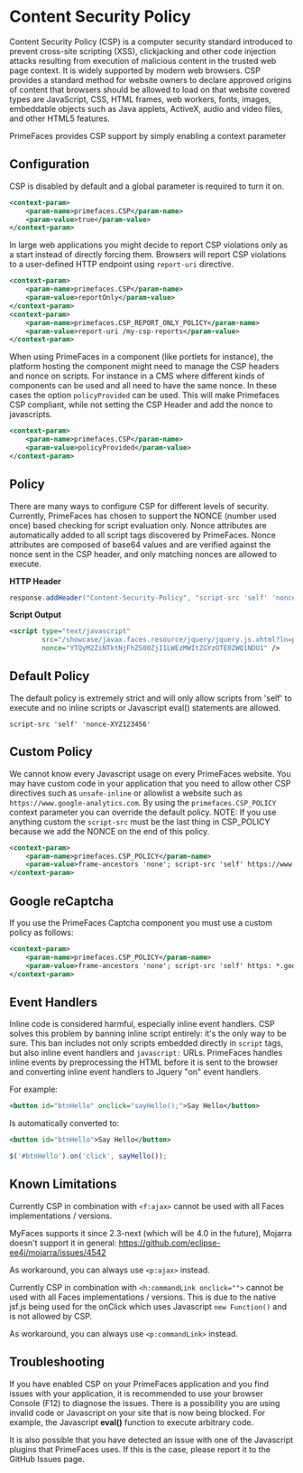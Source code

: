 # Content Security Policy

Content Security Policy (CSP) is a computer security standard introduced to prevent cross-site scripting (XSS),
clickjacking and other code injection attacks resulting from execution of malicious content in the trusted web
page context. It is widely supported by modern web browsers. CSP provides a standard method for website owners
to declare approved origins of content that browsers should be allowed to load on that website covered types
are JavaScript, CSS, HTML frames, web workers, fonts, images, embeddable objects such as Java applets, ActiveX,
audio and video files, and other HTML5 features.

PrimeFaces provides CSP support by simply enabling a context parameter

## Configuration

CSP is disabled by default and a global parameter is required to turn it on.

```xml
<context-param>
    <param-name>primefaces.CSP</param-name>
    <param-value>true</param-value>
</context-param>
```

In large web applications you might decide to report CSP violations only as a start instead of directly forcing them. 
Browsers will report CSP violations to a user-defined HTTP endpoint using `report-uri` directive.

```xml
<context-param>
    <param-name>primefaces.CSP</param-name>
    <param-value>reportOnly</param-value>
</context-param>
<context-param>
    <param-name>primefaces.CSP_REPORT_ONLY_POLICY</param-name>
    <param-value>report-uri /my-csp-reports</param-value>
</context-param>
```

When using PrimeFaces in a component (like portlets for instance), the platform hosting the component might need to
manage the CSP headers and nonce on scripts. For instance in a CMS where different kinds of components can be used
and all need to have the same nonce. In these cases the option `policyProvided` can be used. This will make
Primefaces CSP compliant, while not setting the CSP Header and add the nonce to javascripts.

```xml
<context-param>
    <param-name>primefaces.CSP</param-name>
    <param-value>policyProvided</param-value>
</context-param>
```

## Policy
There are many ways to configure CSP for different levels of security. Currently, PrimeFaces has chosen to
support the NONCE (number used once) based checking for script evaluation only. Nonce attributes are automatically
added to all script tags discovered by PrimeFaces. Nonce attributes are composed of base64 values and are verified
against the nonce sent in the CSP header, and only matching nonces are allowed to execute.

**HTTP Header**
```java
response.addHeader("Content-Security-Policy", "script-src 'self' 'nonce-YTQyM2ZiNTktNjFhZS00ZjI1LWEzMWItZGYzOTE0ZWQ1NDU1'");

```

**Script Output**
```xml
<script type="text/javascript"
        src="/showcase/javax.faces.resource/jquery/jquery.js.xhtml?ln=primefaces&amp;v=8.0"
        nonce="YTQyM2ZiNTktNjFhZS00ZjI1LWEzMWItZGYzOTE0ZWQ1NDU1" />
```
## Default Policy
The default policy is extremely strict and will only allow scripts from 'self' to execute and no inline
scripts or Javascript eval() statements are allowed.

```
script-src 'self' 'nonce-XYZ123456'
```

## Custom Policy
We cannot know every Javascript usage on every PrimeFaces website. You may have custom code in your
application that you need to allow other CSP directives such as `unsafe-inline` or allowlist a website
such as `https://www.google-analytics.com`.  By using the `primefaces.CSP_POLICY` context parameter you
can override the default policy. NOTE: If you use anything custom the `script-src` must be the last 
thing in CSP_POLICY because we add the NONCE on the end of this policy.

```xml
<context-param>
    <param-name>primefaces.CSP_POLICY</param-name>
    <param-value>frame-ancestors 'none'; script-src 'self' https://www.google-analytics.com</param-value>
</context-param>
```

## Google reCaptcha
If you use the PrimeFaces Captcha component you must use a custom policy as follows:

```xml
<context-param>
    <param-name>primefaces.CSP_POLICY</param-name>
    <param-value>frame-ancestors 'none'; script-src 'self' https: *.googleapis.com</param-value>
</context-param>
```

## Event Handlers
Inline code is considered harmful, especially inline event handlers. CSP solves this problem by banning inline
script entirely: it's the only way to be sure. This ban includes not only scripts embedded directly in `script` tags,
but also inline event handlers and `javascript:` URLs.  PrimeFaces handles inline events by preprocessing the HTML
before it is sent to the browser and converting inline event handlers to Jquery "on" event handlers.

For example:
```xml
<button id="btnHello" onclick="sayHello();">Say Hello</button>
```

Is automatically converted to:
```xml
<button id="btnHello">Say Hello</button>
```
```javascript
$('#btnHello').on('click', sayHello());
```

## Known Limitations
Currently CSP in combination with `<f:ajax>` cannot be used with all Faces implementations / versions.

MyFaces supports it since 2.3-next (which will be 4.0 in the future),
Mojarra doesn't support it in general: https://github.com/eclipse-ee4j/mojarra/issues/4542

As workaround, you can always use `<p:ajax>` instead.

Currently CSP in combination with `<h:commandLink onclick="">` cannot be used with all Faces implementations / versions.
This is due to the native jsf.js being used for the onClick which uses Javascript `new Function()` and is not allowed by CSP.

As workaround, you can always use `<p:commandLink>` instead.

## Troubleshooting

If you have enabled CSP on your PrimeFaces application and you find issues with your application,
it is recommended to use your browser Console (F12) to diagnose the issues. There is a possibility
you are using invalid code or Javascript on your site that is now being blocked.  For example,
the Javascript **eval()** function to execute arbitrary code.

It is also possible that you have detected an issue with one of the Javascript plugins that PrimeFaces
uses.  If this is the case, please report it to the GitHub Issues page.


